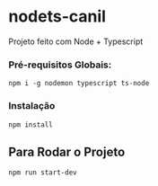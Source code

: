 # nodets-canil
Projeto feito com Node + Typescript

### Pré-requisitos Globais:
`npm i -g nodemon typescript ts-node`

### Instalação 
`npm install`

## Para Rodar o Projeto
`npm run start-dev`